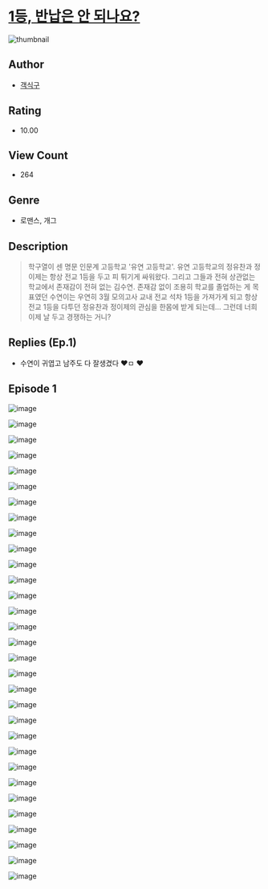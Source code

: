 # [1등, 반납은 안 되나요?](https://comic.naver.com/challenge/list?titleId=810787)
![thumbnail](https://image-comic.pstatic.net/user_contents_data/challenge_comic/2023/05/24/363527/upload_3834364498545828912_480x623.jpeg)

## Author
- [객식구](https://comic.naver.com/artistTitle?id=363527)

## Rating
- 10.00

## View Count
- 264

## Genre
- 로맨스, 개그

## Description
> 학구열이 센 명문 인문계 고등학교 '유연 고등학교'. 유연 고등학교의 정유찬과 정이제는 항상 전교 1등을 두고 피 튀기게 싸워왔다. 그리고 그들과 전혀 상관없는 학교에서 존재감이 전혀 없는 김수연. 존재감 없이 조용히 학교를 졸업하는 게 목표였던 수연이는 우연히 3월 모의고사 교내 전교 석차 1등을 가져가게 되고 항상 전교 1등을 다투던 정유찬과 정이제의 관심을 한몸에 받게 되는데... 그런데 너희 이제 날 두고 경쟁하는 거니?

## Replies (Ep.1)
- 수연이 귀엽고 남주도 다 잘생겼다 ♥ㅁ ♥

## Episode 1
![image](https://image-comic.pstatic.net/user_contents_data/challenge_comic/2023/05/24/363527/upload_4063426847657111601.jpeg)

![image](https://image-comic.pstatic.net/user_contents_data/challenge_comic/2023/05/24/363527/upload_3618704089625747769.jpeg)

![image](https://image-comic.pstatic.net/user_contents_data/challenge_comic/2023/05/24/363527/upload_4135538325633184567.jpeg)

![image](https://image-comic.pstatic.net/user_contents_data/challenge_comic/2023/05/24/363527/upload_3688509913189856612.jpeg)

![image](https://image-comic.pstatic.net/user_contents_data/challenge_comic/2023/05/24/363527/upload_7076615385979762998.jpeg)

![image](https://image-comic.pstatic.net/user_contents_data/challenge_comic/2023/05/24/363527/upload_7292235114550080099.jpeg)

![image](https://image-comic.pstatic.net/user_contents_data/challenge_comic/2023/05/24/363527/upload_3832626192979157300.jpeg)

![image](https://image-comic.pstatic.net/user_contents_data/challenge_comic/2023/05/24/363527/upload_3833460730103346739.jpeg)

![image](https://image-comic.pstatic.net/user_contents_data/challenge_comic/2023/05/24/363527/upload_3617628977754301793.jpeg)

![image](https://image-comic.pstatic.net/user_contents_data/challenge_comic/2023/05/24/363527/upload_3761462496858760498.jpeg)

![image](https://image-comic.pstatic.net/user_contents_data/challenge_comic/2023/05/24/363527/upload_3631649738843042612.jpeg)

![image](https://image-comic.pstatic.net/user_contents_data/challenge_comic/2023/05/24/363527/upload_3906645302872979767.jpeg)

![image](https://image-comic.pstatic.net/user_contents_data/challenge_comic/2023/05/24/363527/upload_3617904967185086258.jpeg)

![image](https://image-comic.pstatic.net/user_contents_data/challenge_comic/2023/05/24/363527/upload_7364566503290713956.jpeg)

![image](https://image-comic.pstatic.net/user_contents_data/challenge_comic/2023/05/24/363527/upload_7305746123013304930.jpeg)

![image](https://image-comic.pstatic.net/user_contents_data/challenge_comic/2023/05/24/363527/upload_3847535750299594801.jpeg)

![image](https://image-comic.pstatic.net/user_contents_data/challenge_comic/2023/05/24/363527/upload_7220788839645853542.jpeg)

![image](https://image-comic.pstatic.net/user_contents_data/challenge_comic/2023/05/24/363527/upload_7365749766814523702.jpeg)

![image](https://image-comic.pstatic.net/user_contents_data/challenge_comic/2023/05/24/363527/upload_7018077589532271460.jpeg)

![image](https://image-comic.pstatic.net/user_contents_data/challenge_comic/2023/05/24/363527/upload_3703420575846642017.jpeg)

![image](https://image-comic.pstatic.net/user_contents_data/challenge_comic/2023/05/24/363527/upload_3703146594849535286.jpeg)

![image](https://image-comic.pstatic.net/user_contents_data/challenge_comic/2023/05/24/363527/upload_7089570931439712312.jpeg)

![image](https://image-comic.pstatic.net/user_contents_data/challenge_comic/2023/05/24/363527/upload_4121412024316014904.jpeg)

![image](https://image-comic.pstatic.net/user_contents_data/challenge_comic/2023/05/24/363527/upload_7306300277004722534.jpeg)

![image](https://image-comic.pstatic.net/user_contents_data/challenge_comic/2023/05/24/363527/upload_7147274598775546167.jpeg)

![image](https://image-comic.pstatic.net/user_contents_data/challenge_comic/2023/05/24/363527/upload_4122027518896123952.jpeg)

![image](https://image-comic.pstatic.net/user_contents_data/challenge_comic/2023/05/24/363527/upload_3546639915744770101.jpeg)

![image](https://image-comic.pstatic.net/user_contents_data/challenge_comic/2023/05/24/363527/upload_3703197159401940326.jpeg)

![image](https://image-comic.pstatic.net/user_contents_data/challenge_comic/2023/05/24/363527/upload_7233733416497198136.jpeg)

![image](https://image-comic.pstatic.net/user_contents_data/challenge_comic/2023/05/24/363527/upload_7089904070558036272.jpeg)

![image](https://image-comic.pstatic.net/user_contents_data/challenge_comic/2023/05/24/363527/upload_7364573280762880869.jpeg)
